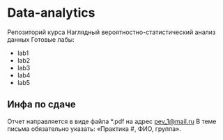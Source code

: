 # Data-analytics
Репозиторий курса Наглядный вероятностно-статистический анализ данных
Готовые лабы:
* lab1
* lab2
* lab3
* lab4
* lab5
## Инфа по сдаче
Отчет направляется в виде файла *.pdf на адрес
pev_1@mail.ru
В теме письма обязательно указать: «Практика #, ФИО, группа».